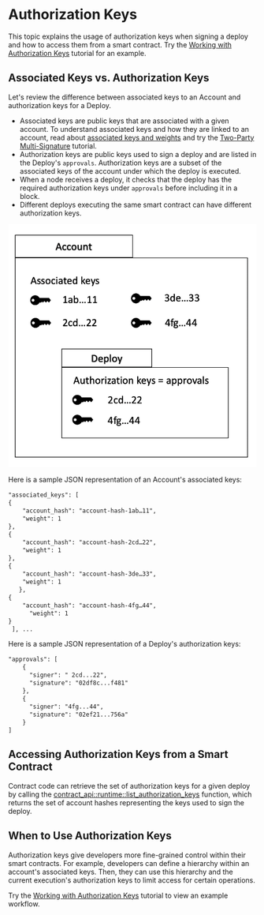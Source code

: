 

# Authorization Keys

This topic explains the usage of authorization keys when signing a deploy and how to access them from a smart contract. Try the [Working with Authorization Keys](../resources/advanced/list-auth-keys-tutorial.md) tutorial for an example.

## Associated Keys vs. Authorization Keys

Let's review the difference between associated keys to an Account and authorization keys for a Deploy.

- Associated keys are public keys that are associated with a given account. To understand associated keys and how they are linked to an account, read about [associated keys and weights](../concepts/design/casper-design.md#accounts-associated-keys-weights) and try the [Two-Party Multi-Signature](../resources/advanced/two-party-multi-sig.md) tutorial.
- Authorization keys are public keys used to sign a deploy and are listed in the Deploy's `approvals`. Authorization keys are a subset of the associated keys of the account under which the deploy is executed.
- When a node receives a deploy, it checks that the deploy has the required authorization keys under `approvals` before including it in a block.
- Different deploys executing the same smart contract can have different authorization keys.

![Image showing associated keys and authorization keys](/image/authorization-keys.png)

Here is a sample JSON representation of an Account's associated keys:

```
"associated_keys": [
{
    "account_hash": "account-hash-1ab…11",
    "weight": 1
},
{
    "account_hash": "account-hash-2cd…22",
    "weight": 1
},
{
    "account_hash": "account-hash-3de…33",
    "weight": 1
   },
{
    "account_hash": "account-hash-4fg…44",
      "weight": 1
}
 ], ...
```

Here is a sample JSON representation of a Deploy's authorization keys:

```
"approvals": [
    {
      "signer": " 2cd...22",
      "signature": "02df8c...f481"
    },
    {
      "signer": "4fg...44",
      "signature": "02ef21...756a"
    }
]
```

## Accessing Authorization Keys from a Smart Contract

Contract code can retrieve the set of authorization keys for a given deploy by calling the [contract_api::runtime::list_authorization_keys](https://docs.rs/casper-contract/latest/casper_contract/contract_api/runtime/fn.list_authorization_keys.html) function, which returns the set of account hashes representing the keys used to sign the deploy.

## When to Use Authorization Keys

Authorization keys give developers more fine-grained control within their smart contracts. For example, developers can define a hierarchy within an account's associated keys. Then, they can use this hierarchy and the current execution's authorization keys to limit access for certain operations.

Try the [Working with Authorization Keys](../resources/advanced/list-auth-keys-tutorial.md) tutorial to view an example workflow.
